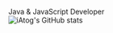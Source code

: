 Java & JavaScript Developer<br>
![iAtog's GitHub stats](https://github-readme-stats.vercel.app/api?username=iAtog&show_icons=true&theme=radical)
